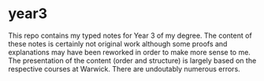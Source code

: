 # year3

This repo contains my typed notes for Year 3 of my degree.
The content of these notes is certainly not original work although some proofs and explanations may have been reworked in order to make more sense to me.
The presentation of the content (order and structure) is largely based on the respective courses at Warwick.
There are undoutably numerous errors.
